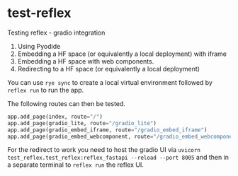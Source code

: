 # test-reflex

Testing reflex - gradio integration 

1. Using Pyodide 
2. Embedding a HF space (or equivalently a local deployment) with iframe 
3. Embedding a HF space with web components.
4. Redirecting to a HF space (or equivalently a local deployment)
 
You can use `rye sync` to create a local virtual environment followed by `reflex run` to run the app.

The following routes can then be tested. 
```python
app.add_page(index, route="/")
app.add_page(gradio_lite, route="/gradio_lite")
app.add_page(gradio_embed_iframe, route="/gradio_embed_iframe")
app.add_page(gradio_embed_webcomponent, route="/gradio_embed_webcomponent")
```

For the redirect to work you need to host the gradio UI  via `uvicorn test_reflex.test_reflex:reflex_fastapi --reload --port 8005` and then in a separate terminal to `reflex run` the reflex UI. 
